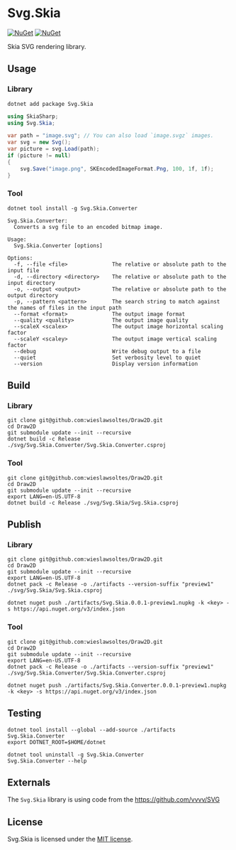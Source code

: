 # Svg.Skia

[![NuGet](https://img.shields.io/nuget/v/Svg.Skia.svg)](https://www.nuget.org/packages/Svg.Skia)
[![NuGet](https://img.shields.io/nuget/v/Svg.Skia.Converter.svg)](https://www.nuget.org/packages/Svg.Skia.Converter)

Skia SVG rendering library.

## Usage

### Library

```
dotnet add package Svg.Skia
```

```C#
using SkiaSharp;
using Svg.Skia;
```

```C#
var path = "image.svg"; // You can also load `image.svgz` images.
var svg = new Svg();
var picture = svg.Load(path);
if (picture != null)
{
    svg.Save("image.png", SKEncodedImageFormat.Png, 100, 1f, 1f);
}
```

### Tool

```
dotnet tool install -g Svg.Skia.Converter
```

```
Svg.Skia.Converter:
  Converts a svg file to an encoded bitmap image.

Usage:
  Svg.Skia.Converter [options]

Options:
  -f, --file <file>              The relative or absolute path to the input file
  -d, --directory <directory>    The relative or absolute path to the input directory
  -o, --output <output>          The relative or absolute path to the output directory
  -p, --pattern <pattern>        The search string to match against the names of files in the input path
  --format <format>              The output image format
  --quality <quality>            The output image quality
  --scaleX <scalex>              The output image horizontal scaling factor
  --scaleY <scaley>              The output image vertical scaling factor
  --debug                        Write debug output to a file
  --quiet                        Set verbosity level to quiet
  --version                      Display version information
```

## Build

### Library

```
git clone git@github.com:wieslawsoltes/Draw2D.git
cd Draw2D
git submodule update --init --recursive
dotnet build -c Release ./svg/Svg.Skia.Converter/Svg.Skia.Converter.csproj
```

### Tool

```
git clone git@github.com:wieslawsoltes/Draw2D.git
cd Draw2D
git submodule update --init --recursive
export LANG=en-US.UTF-8
dotnet build -c Release ./svg/Svg.Skia/Svg.Skia.csproj
```

## Publish

### Library

```
git clone git@github.com:wieslawsoltes/Draw2D.git
cd Draw2D
git submodule update --init --recursive
export LANG=en-US.UTF-8
dotnet pack -c Release -o ./artifacts --version-suffix "preview1" ./svg/Svg.Skia/Svg.Skia.csproj
```

```
dotnet nuget push ./artifacts/Svg.Skia.0.0.1-preview1.nupkg -k <key> -s https://api.nuget.org/v3/index.json
```

### Tool

```
git clone git@github.com:wieslawsoltes/Draw2D.git
cd Draw2D
git submodule update --init --recursive
export LANG=en-US.UTF-8
dotnet pack -c Release -o ./artifacts --version-suffix "preview1" ./svg/Svg.Skia.Converter/Svg.Skia.Converter.csproj
```

```
dotnet nuget push ./artifacts/Svg.Skia.Converter.0.0.1-preview1.nupkg -k <key> -s https://api.nuget.org/v3/index.json
```

## Testing

```
dotnet tool install --global --add-source ./artifacts Svg.Skia.Converter
export DOTNET_ROOT=$HOME/dotnet
```

```
dotnet tool uninstall -g Svg.Skia.Converter
Svg.Skia.Converter --help
```

## Externals

The `Svg.Skia` library is using code from the https://github.com/vvvv/SVG

## License

Svg.Skia is licensed under the [MIT license](LICENSE.TXT).
